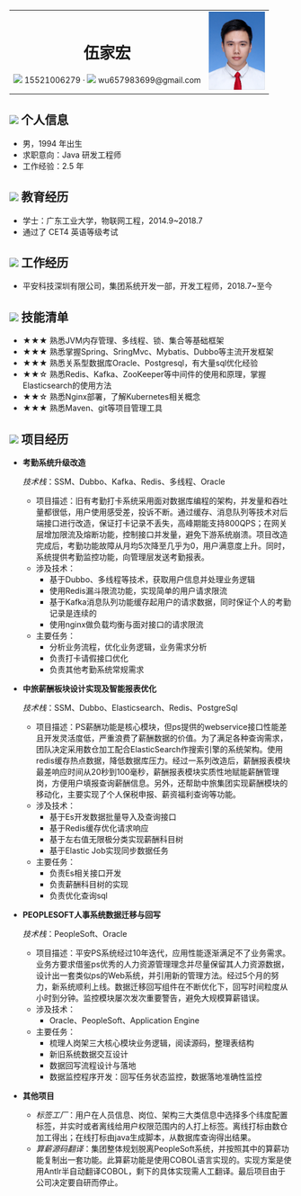 
 <html>
    <table style="margin-left: auto; margin-right: auto;">
        <tr>
            <td>
                 <center>
     <h1>伍家宏</h1>
     <div>
         <span>
             <img src="assets/phone-solid.svg" width="15px">
             15521006279
         </span>
         ·
         <span>
             <img src="assets/envelope-solid.svg" width="16px">
             wu657983699@gmail.com
         </span>
     </div>
 </center>
            </td>
            <td>
            <center>
     <div>
         <span>
             <img src="assets/profile.png" width="100px">
         </span>
     </div>
 </center>
            </td>
        </tr>
    </table>
</html>

 ## <img src="assets/info-circle-solid.svg" width="20px"> 个人信息

 - 男，1994 年出生
 - 求职意向：Java 研发工程师
 - 工作经验：2.5 年

## <img src="assets/graduation-cap-solid.svg" width="20px"> 教育经历

- 学士：广东工业大学，物联网工程，2014.9~2018.7
- 通过了 CET4 英语等级考试

## <img src="assets/briefcase-solid.svg" width="20px"> 工作经历

- 平安科技深圳有限公司，集团系统开发一部，开发工程师，2018.7~至今

## <img src="assets/tools-solid.svg" width="20px"> 技能清单
- ★★★ 熟悉JVM内存管理、多线程、锁、集合等基础框架
- ★★★ 熟悉掌握Spring、SringMvc、Mybatis、Dubbo等主流开发框架
- ★★★ 熟悉关系型数据库Oracle、Postgresql，有大量sql优化经验
- ★★☆ 熟悉Redis、Kafka、ZooKeeper等中间件的使用和原理，掌握Elasticsearch的使用方法
- ★★☆ 熟悉Nginx部署，了解Kubernetes相关概念
- ★★★ 熟悉Maven、git等项目管理工具

## <img src="assets/project-diagram-solid.svg" width="20px"> 项目经历

- **考勤系统升级改造**

  *技术栈*：SSM、Dubbo、Kafka、Redis、多线程、Oracle

  - 项目描述：旧有考勤打卡系统采用面对数据库编程的架构，并发量和吞吐量都很低，用户使用感受差，投诉不断。通过缓存、消息队列等技术对后端接口进行改造，保证打卡记录不丢失，高峰期能支持800QPS；在网关层增加限流及熔断功能，控制接口并发量，避免下游系统崩溃。项目改造完成后，考勤功能故障从月均5次降至几乎为0，用户满意度上升。同时，系统提供考勤监控功能，向管理层发送考勤报表。
  - 涉及技术：
    - 基于Dubbo、多线程等技术，获取用户信息并处理业务逻辑
    - 使用Redis漏斗限流功能，实现简单的用户请求限流
    - 基于Kafka消息队列功能缓存起用户的请求数据，同时保证个人的考勤记录是连续的
    - 使用nginx做负载均衡与面对接口的请求限流
  - 主要任务：
    - 分析业务流程，优化业务逻辑，业务需求分析
    - 负责打卡请假接口优化
    - 负责其他考勤系统常规需求
<!-- kafka消息补偿机制
    客户端有那些获取请求的模式？
    Pull模式的另外一个好处是consumer可以自主决定是否批量的从broker拉取数据。Push模式必须在不知道下游consumer消费能力和消费策略的情况下决定是立即推送每条消息还是缓存之后批量推送。如果为了避免consumer崩溃而采用较低的推送速率，将可能导致一次只推送较少的消息而造成浪费。

    为什么使用kafka？持久化数据，sync模式，顺序写

      多线程编程技术

    使用redis hash结构，存储漏斗的各个状态信息。取出来计算，再放回去。但这套动作在redis中不是原子操作。redis-cell，限流模块。提供了原子的限流指令。
        CL.THROTTLE test 100 400 60 3     以上命令表示从一个初始值为100的令牌桶中取3个令牌，该令牌桶的速率限制为400次/60秒。
        令牌桶算法的原理是定义一个按一定速率产生token的桶，每次去桶中申请token，若桶中没有足够的token则申请失败，否则成功。在请求不多的情况下，桶中的token基本会饱和，此时若流量激增，并不会马上拒绝请求，所以这种算法允许一定的流量激增。
     -->

- **中旅薪酬板块设计实现及智能报表优化**

  *技术栈*：SSM、Dubbo、Elasticsearch、Redis、PostgreSql

  - 项目描述：PS薪酬功能是核心模块，但ps提供的webservice接口性能差且开发灵活度低，严重浪费了薪酬数据的价值。为了满足各种查询需求，团队决定采用数仓加工配合ElasticSearch作搜索引擎的系统架构。使用redis缓存热点数据，降低数据库压力。经过一系列改造后，薪酬报表模块最差响应时间从20秒到100毫秒，薪酬报表模块实质性地赋能薪酬管理岗，方便用户填报查询薪酬信息。另外，还帮助中旅集团实现薪酬模块的移动化，主要实现了个人保税申报、薪资福利查询等功能。
  - 涉及技术：
    - 基于Es开发数据批量导入及查询接口
    - 基于Redis缓存优化请求响应
    - 基于左右值无限极分类实现薪酬科目树
    - 基于Elastic Job实现同步数据任务
  - 主要任务：
    - 负责Es相关接口开发
    - 负责薪酬科目树的实现
    - 负责优化查询sql

  <!-- redis缓存数据，穿透，雪崩，解决方案 redis分布式锁：setnx ex,lua 脚步，redlock-->
  <!-- es快速查询，更多时间处理业务计算，相关性搜索。部门架构岗位姓名 -->
  <!-- Yellowbrick Data is a US-based database company delivering massively parallel processing (MPP) data warehouse and SQL analytics products. -->

- **PEOPLESOFT人事系统数据迁移与回写**

  *技术栈*：PeopleSoft、Oracle

  - 项目描述：平安PS系统经过10年迭代，应用性能逐渐满足不了业务需求。业务方要求借鉴ps优秀的人力资源管理理念并尽量保留其人力资源数据，设计出一套类似ps的Web系统，并引用新的管理方法。经过5个月的努力，新系统顺利上线。数据迁移回写组件在不断优化下，回写时间粒度从小时到分钟。监控模块屡次发次重要警告，避免大规模算薪错误。
  - 涉及技术：
    - Oracle、PeopleSoft、Application Engine
  - 主要任务：
    - 梳理人岗架三大核心模块业务逻辑，阅读源码，整理表结构
    - 新旧系统数据交互设计
    - 数据回写流程设计与落地
    - 数据监控程序开发：回写任务状态监控，数据落地准确性监控

  <!--
  PS系统是平安集团使用了10年以上的人力资源管理系统，业务包括人员信息管理、组织岗位管理、职务管理、考勤、算薪及各类报表。
  1、接近100张表，数据模型创建管理ezdml
  2、两个应用数据库使用同一数据库，分批次出数据，分批次回写数据
  3、主任务监控源系统运行情况，数据量等，根据数据量启动相应数量的回写任务个数
  4、回写任务失败发邮件；定时任务使用sql对比两个系统的相关模块数据，去除正在回写数据，并发出警告邮件；
  业务逻辑繁多，优化业务逻辑，去掉无用功能
  经过测试发现，用户重复保存数据产生大量重复流水数据，改为半小时内的最终结果
  单条数据回写慢，改为批处理，优化表索引，优化sql，事务处理，归档处理
  索引：b数索引，列基数大
  位索引，列基数小
  https://blog.csdn.net/WuLex/article/details/79394072
  回写可能存在失败，加上重试机制（失败3次则视为最终失败）;回写任务失败邮件监控;回写数据准确性监控;数据阻塞临时处理页面
  -->

- **其他项目**
  - *标签工厂*：用户在人员信息、岗位、架构三大类信息中选择多个纬度配置标签，并实时或者离线给用户权限范围内的人打上标签。离线打标由数仓加工得出；在线打标由java生成脚本，从数据库查询得出结果。
  - *算薪源码翻译*：集团整体规划脱离PeopleSoft系统，并按照其中的算薪功能复制出一套功能。此算薪功能是使用COBOL语言实现的。实现方案是使用Antlr半自动翻译COBOL，剩下的具体实现需人工翻译。最后项目由于公司决定要自研而停止。